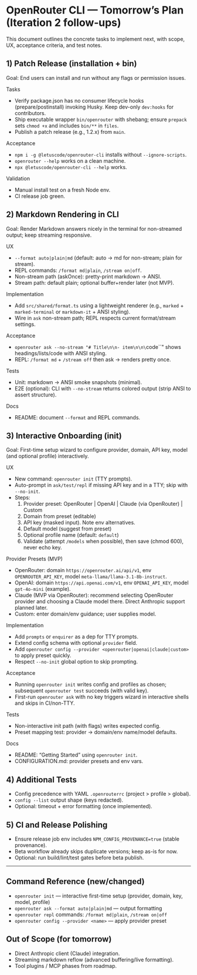 # OpenRouter CLI — Tomorrow’s Plan (Iteration 2 follow‑ups)

This document outlines the concrete tasks to implement next, with scope, UX, acceptance criteria, and test notes.

## 1) Patch Release (installation + bin)

Goal: End users can install and run without any flags or permission issues.

Tasks
- Verify package.json has no consumer lifecycle hooks (prepare/postinstall) invoking Husky. Keep dev-only `dev:hooks` for contributors.
- Ship executable wrapper `bin/openrouter` with shebang; ensure `prepack` sets `chmod +x` and includes `bin/**` in `files`.
- Publish a patch release (e.g., 1.2.x) from `main`.

Acceptance
- `npm i -g @letuscode/openrouter-cli` installs without `--ignore-scripts`.
- `openrouter --help` works on a clean machine.
- `npx @letuscode/openrouter-cli --help` works.

Validation
- Manual install test on a fresh Node env.
- CI release job green.

## 2) Markdown Rendering in CLI

Goal: Render Markdown answers nicely in the terminal for non-streamed output; keep streaming responsive.

UX
- `--format auto|plain|md` (default: auto → md for non-stream; plain for stream).
- REPL commands: `/format md|plain`, `/stream on|off`.
- Non-stream path (askOnce): pretty-print markdown → ANSI.
- Stream path: default plain; optional buffer+render later (not MVP).

Implementation
- Add `src/shared/format.ts` using a lightweight renderer (e.g., `marked` + `marked-terminal` or `markdown-it` + ANSI styling).
- Wire in `ask` non-stream path; REPL respects current format/stream settings.

Acceptance
- `openrouter ask --no-stream "# Title\n\n- item\n\n\`code\``" shows headings/lists/code with ANSI styling.
- REPL: `/format md` + `/stream off` then ask → renders pretty once.

Tests
- Unit: markdown → ANSI smoke snapshots (minimal).
- E2E (optional): CLI with `--no-stream` returns colored output (strip ANSI to assert structure).

Docs
- README: document `--format` and REPL commands.

## 3) Interactive Onboarding (init)

Goal: First-time setup wizard to configure provider, domain, API key, model (and optional profile) interactively.

UX
- New command: `openrouter init` (TTY prompts).
- Auto-prompt in `ask/test/repl` if missing API key and in a TTY; skip with `--no-init`.
- Steps:
  1) Provider preset: OpenRouter | OpenAI | Claude (via OpenRouter) | Custom
  2) Domain from preset (editable)
  3) API key (masked input). Note env alternatives.
  4) Default model (suggest from preset)
  5) Optional profile name (default: `default`)
  6) Validate (attempt `/models` when possible), then save (chmod 600), never echo key.

Provider Presets (MVP)
- OpenRouter: domain `https://openrouter.ai/api/v1`, env `OPENROUTER_API_KEY`, model `meta-llama/llama-3.1-8b-instruct`.
- OpenAI: domain `https://api.openai.com/v1`, env `OPENAI_API_KEY`, model `gpt-4o-mini` (example).
- Claude (MVP via OpenRouter): recommend selecting OpenRouter provider and choosing a Claude model there. Direct Anthropic support planned later.
- Custom: enter domain/env guidance; user supplies model.

Implementation
- Add `prompts` or `enquirer` as a dep for TTY prompts.
- Extend config schema with optional `provider` field.
- Add `openrouter config --provider <openrouter|openai|claude|custom>` to apply preset quickly.
- Respect `--no-init` global option to skip prompting.

Acceptance
- Running `openrouter init` writes config and profiles as chosen; subsequent `openrouter test` succeeds (with valid key).
- First-run `openrouter ask` with no key triggers wizard in interactive shells and skips in CI/non-TTY.

Tests
- Non-interactive init path (with flags) writes expected config.
- Preset mapping test: provider → domain/env name/model defaults.

Docs
- README: “Getting Started” using `openrouter init`.
- CONFIGURATION.md: provider presets and env vars.

## 4) Additional Tests

- Config precedence with YAML `.openrouterrc` (project > profile > global).
- `config --list` output shape (keys redacted).
- Optional: timeout + error formatting (once implemented).

## 5) CI and Release Polishing

- Ensure release job env includes `NPM_CONFIG_PROVENANCE=true` (stable provenance).
- Beta workflow already skips duplicate versions; keep as-is for now.
- Optional: run build/lint/test gates before beta publish.

---

## Command Reference (new/changed)

- `openrouter init` — interactive first-time setup (provider, domain, key, model, profile)
- `openrouter ask --format auto|plain|md` — output formatting
- `openrouter repl` commands: `/format md|plain`, `/stream on|off`
- `openrouter config --provider <name>` — apply provider preset

## Out of Scope (for tomorrow)

- Direct Anthropic client (Claude) integration.
- Streaming markdown reflow (advanced buffering/live formatting).
- Tool plugins / MCP phases from roadmap.

